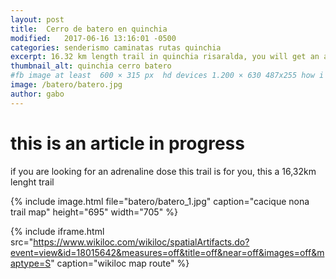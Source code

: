 ```yaml
---
layout: post
title:  Cerro de batero en quinchia
modified:   2017-06-16 13:16:01 -0500
categories: senderismo caminatas rutas quinchia
excerpt: 16.32 km length trail in quinchia risaralda, you will get an amazing view of quinchia and some small towns
thumbnail_alt: quinchia cerro batero
#fb image at least  600 × 315 px  hd devices 1.200 × 630 487x255 how i see it
image: /batero/batero.jpg
author: gabo
---
```


# this is an article in progress

if you are looking for an adrenaline dose this trail is for you, this a 16,32km lenght trail 

{% include image.html 
   file="batero/batero_1.jpg"
   caption="cacique nona trail map"
   height="695" 
   width="705"
%} 

{% include iframe.html
    src="https://www.wikiloc.com/wikiloc/spatialArtifacts.do?event=view&id=18015642&measures=off&title=off&near=off&images=off&maptype=S"
    caption="wikiloc map route"
%}



